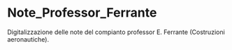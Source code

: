 # Note_Professor_Ferrante
Digitalizzazione delle note del compianto professor E. Ferrante (Costruzioni aeronautiche).
